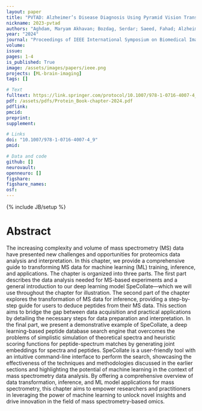 ```yaml
---
layout: paper
title: "PVTAD: Alzheimer’s Disease Diagnosis Using Pyramid Vision Transformer Applied to White Matter of T1-Weighted Structural MRI Data"
nickname: 2023-pvtad
authors: "Aghdam, Maryam Akhavan; Bozdag, Serdar; Saeed, Fahad; Alzheimer’s Disease Neuroimaging Initiative; "
year: "2024"
journal: "Proceedings of IEEE International Symposium on Biomedical Imaging (ISBI)"
volume: 
issue:
pages: 1-4
is_published: True
image: /assets/images/papers/ieee.png
projects: [ML-brain-imaging]
tags: []

# Text
fulltext: https://link.springer.com/protocol/10.1007/978-1-0716-4007-4_9
pdf: /assets/pdfs/Protein_Book-chapter-2024.pdf
pdflink:
pmcid:
preprint: 
supplement:

# Links
doi: "10.1007/978-1-0716-4007-4_9"
pmid:

# Data and code
github: []
neurovault:
openneuro: []
figshare:
figshare_names:
osf:
---
```

{% include JB/setup %}

# Abstract

The increasing complexity and volume of mass spectrometry (MS) data have presented new challenges and opportunities for proteomics data analysis and interpretation. In this chapter, we provide a comprehensive guide to transforming MS data for machine learning (ML) training, inference, and applications. The chapter is organized into three parts. The first part describes the data analysis needed for MS-based experiments and a general introduction to our deep learning model SpeCollate—which we will use throughout the chapter for illustration. The second part of the chapter explores the transformation of MS data for inference, providing a step-by-step guide for users to deduce peptides from their MS data. This section aims to bridge the gap between data acquisition and practical applications by detailing the necessary steps for data preparation and interpretation. In the final part, we present a demonstrative example of SpeCollate, a deep learning-based peptide database search engine that overcomes the problems of simplistic simulation of theoretical spectra and heuristic scoring functions for peptide-spectrum matches by generating joint embeddings for spectra and peptides. SpeCollate is a user-friendly tool with an intuitive command-line interface to perform the search, showcasing the effectiveness of the techniques and methodologies discussed in the earlier sections and highlighting the potential of machine learning in the context of mass spectrometry data analysis. By offering a comprehensive overview of data transformation, inference, and ML model applications for mass spectrometry, this chapter aims to empower researchers and practitioners in leveraging the power of machine learning to unlock novel insights and drive innovation in the field of mass spectrometry-based omics.